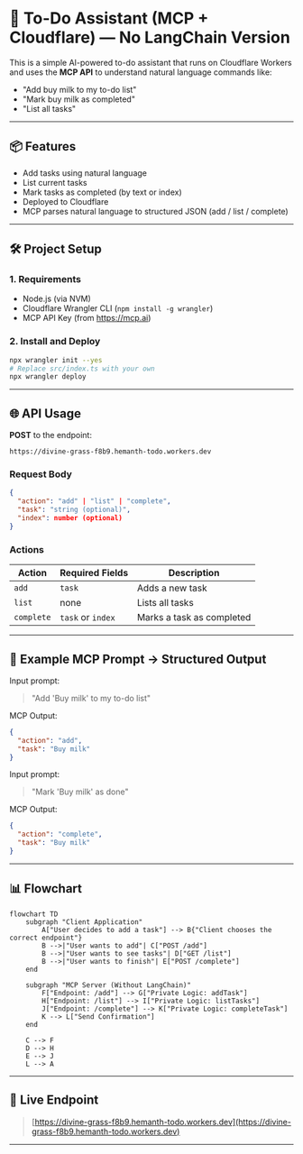 
# 🧠 To-Do Assistant (MCP + Cloudflare) — No LangChain Version

This is a simple AI-powered to-do assistant that runs on Cloudflare Workers and uses the **MCP API** to understand natural language commands like:

- "Add buy milk to my to-do list"
- "Mark buy milk as completed"
- "List all tasks"

---

## 📦 Features

- Add tasks using natural language
- List current tasks
- Mark tasks as completed (by text or index)
- Deployed to Cloudflare
- MCP parses natural language to structured JSON (add / list / complete)

---

## 🛠️ Project Setup

### 1. Requirements

- Node.js (via NVM)
- Cloudflare Wrangler CLI (`npm install -g wrangler`)
- MCP API Key (from https://mcp.ai)

### 2. Install and Deploy

```bash
npx wrangler init --yes
# Replace src/index.ts with your own
npx wrangler deploy
````

---

## 🌐 API Usage

**POST** to the endpoint:

```
https://divine-grass-f8b9.hemanth-todo.workers.dev
```

### Request Body

```json
{
  "action": "add" | "list" | "complete",
  "task": "string (optional)",
  "index": number (optional)
}
```

### Actions

| Action     | Required Fields   | Description               |
| ---------- | ----------------- | ------------------------- |
| `add`      | `task`            | Adds a new task           |
| `list`     | none              | Lists all tasks           |
| `complete` | `task` or `index` | Marks a task as completed |

---

## 🔁 Example MCP Prompt → Structured Output

Input prompt:

> "Add 'Buy milk' to my to-do list"

MCP Output:

```json
{
  "action": "add",
  "task": "Buy milk"
}
```

Input prompt:

> "Mark 'Buy milk' as done"

MCP Output:

```json
{
  "action": "complete",
  "task": "Buy milk"
}
```

---

## 📊 Flowchart

```mermaid
flowchart TD
    subgraph "Client Application"
        A["User decides to add a task"] --> B{"Client chooses the correct endpoint"}
        B -->|"User wants to add"| C["POST /add"]
        B -->|"User wants to see tasks"| D["GET /list"]
        B -->|"User wants to finish"| E["POST /complete"]
    end

    subgraph "MCP Server (Without LangChain)"
        F["Endpoint: /add"] --> G["Private Logic: addTask"]
        H["Endpoint: /list"] --> I["Private Logic: listTasks"]
        J["Endpoint: /complete"] --> K["Private Logic: completeTask"]
        K --> L["Send Confirmation"]
    end

    C --> F
    D --> H
    E --> J
    L --> A
```

---

## 🔗 Live Endpoint

> [https://divine-grass-f8b9.hemanth-todo.workers.dev](https://divine-grass-f8b9.hemanth-todo.workers.dev)

---

